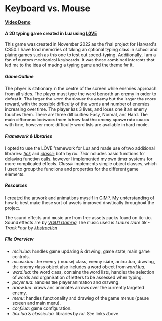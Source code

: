 # Keyboard vs. Mouse
#### [Video Demo]()
#### A 2D typing game created in Lua using [LÖVE](https://love2d.org/)

This game was created in November 2022 as the final project for Harvard's CS50. 
I have fond memories of taking an optional typing class in school and plaing games such as this one to test out speed-typing.
Additionally, I am a fan of custom mechanical keyboards. It was these combined interests that led me to the idea of making a typing game and the theme for it.

##### Game Outline
The player is stationary in the centre of the screen while enemies approach from all sides. The player must type the word beneath an enemy in order to defeat it.
The larger the word the slower the enemy but the larger the score reward, with the possible difficulty of the words and number of enemies increasing over time.
The player has 3 lives, and loses one if an enemy touches them. 
There are three difficulties: Easy, Normal, and Hard. 
The main difference between them is how fast the enemy spawn rate scales with time, however more difficulty word lists are available in hard mode.

##### Framework & Libraries
I opted to use the LÖVE framework for Lua and made use of two additional libraries: [*tick*]() and [*classic*]() both by *rxi*.
*Tick* includes basic functions for delaying function calls, however I implemented my own timer systems for more complicated effects.
*Classic* implements simple object classes, which I used to group the functions and properties for the different game elements.

##### Resources
I created the artwork and animations myself in [GIMP](https://www.gimp.org/).
My understanding of how to best make these sort of assets improved drastically throughout the project.

The sound effects and music are from free assets packs found on itch.io.
Sound effects are by [*VOiD1 Gaming*](https://void1gaming.itch.io/halftone-sound-effects-pack-lite)
The music used is *Ludum Dare 38 - Track Four* by [*Abstraction*](https://tallbeard.itch.io/music-loop-bundle)

##### File Overview
 - *main.lua*: handles game updating & drawing, game state, main game controls.
 - *mouse.lua*: the enemy (mouse) class, enemy state, animation, drawing, the enemy class object also includes a word object from *word.lua*.
 - *word.lua*: the word class, contains the word lists, handles the selection of words and organisation of letters to be assessed when typing.
 - *player.lua*: handles the player animation and drawing.
 - *arrow.lua*: draws and animates arrows over the currently targeted enemy.
 - *menu*: handles functionality and drawing of the game menus (pause screen and main menu).
 - *conf.lua*: game configuration.
 - *tick.lua* & *classic.lua*: libraries by *rxi*. See links above.
